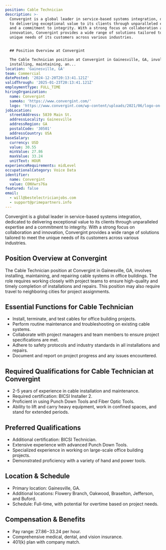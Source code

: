 ```yaml
---
position: Cable Technician
description: >-
  Convergint is a global leader in service-based systems integration, dedicated
  to delivering exceptional value to its clients through unparalleled expertise
  and a commitment to integrity. With a strong focus on collaboration and
  innovation, Convergint provides a wide range of solutions tailored to meet the
  unique needs of its customers across various industries.


  ## Position Overview at Convergint

  The Cable Technician position at Convergint in Gainesville, GA, involves
  installing, maintaining, an...
location: 'Gainesville, GA'
team: Commercial
datePosted: '2024-12-20T20:13:41.121Z'
validThrough: '2025-01-23T20:13:41.121Z'
employmentType: FULL_TIME
hiringOrganization:
  name: Convergint
  sameAs: 'https://www.convergint.com/'
  logo: 'https://www.convergint.com/wp-content/uploads/2021/06/logo-on-dark-blue.png'
jobLocation:
  streetAddress: 5839 Main St.
  addressLocality: Gainesville
  addressRegion: GA
  postalCode: '30501'
  addressCountry: USA
baseSalary:
  currency: USD
  value: 30.55
  minValue: 27.86
  maxValue: 33.24
  unitText: HOUR
experienceRequirements: midLevel
occupationalCategory: Voice Data
identifier:
  name: Convergint
  value: CONVwrs76a
featured: false
email:
  - will@bestelectricianjobs.com
  - support@primepartners.info
---
```




Convergint is a global leader in service-based systems integration, dedicated to delivering exceptional value to its clients through unparalleled expertise and a commitment to integrity. With a strong focus on collaboration and innovation, Convergint provides a wide range of solutions tailored to meet the unique needs of its customers across various industries.

## Position Overview at Convergint
The Cable Technician position at Convergint in Gainesville, GA, involves installing, maintaining, and repairing cable systems in office buildings. The role requires working closely with project teams to ensure high-quality and timely completion of installations and repairs. This position may also require travel to neighboring cities for project assignments.

## Essential Functions for Cable Technician
- Install, terminate, and test cables for office building projects.
- Perform routine maintenance and troubleshooting on existing cable systems.
- Collaborate with project managers and team members to ensure project specifications are met.
- Adhere to safety protocols and industry standards in all installations and repairs.
- Document and report on project progress and any issues encountered.

## Required Qualifications for Cable Technician at Convergint
- 2-5 years of experience in cable installation and maintenance.
- Required certification: BICSI Installer 2.
- Proficient in using Punch Down Tools and Fiber Optic Tools.
- Ability to lift and carry heavy equipment, work in confined spaces, and stand for extended periods.

## Preferred Qualifications
- Additional certification: BICSI Technician.
- Extensive experience with advanced Punch Down Tools.
- Specialized experience in working on large-scale office building projects.
- Demonstrated proficiency with a variety of hand and power tools.

## Location & Schedule
- Primary location: Gainesville, GA.
- Additional locations: Flowery Branch, Oakwood, Braselton, Jefferson, and Buford.
- Schedule: Full-time, with potential for overtime based on project needs.

## Compensation & Benefits
- Pay range: $27.86-$33.24 per hour.
- Comprehensive medical, dental, and vision insurance.
- 401(k) plan with company match.

